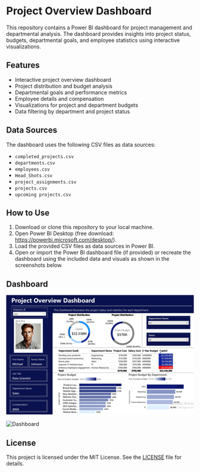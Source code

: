 # Project Overview Dashboard

This repository contains a Power BI dashboard for project management and departmental analysis. The dashboard provides insights into project status, budgets, departmental goals, and employee statistics using interactive visualizations.

## Features
- Interactive project overview dashboard
- Project distribution and budget analysis
- Departmental goals and performance metrics
- Employee details and compensation
- Visualizations for project and department budgets
- Data filtering by department and project status

## Data Sources
The dashboard uses the following CSV files as data sources:
- `completed_projects.csv`
- `departments.csv`
- `employees.csv`
- `Head_Shots.csv`
- `project_assignments.csv`
- `projects.csv`
- `upcoming projects.csv`

## How to Use
1. Download or clone this repository to your local machine.
2. Open Power BI Desktop (free download: https://powerbi.microsoft.com/desktop/).
3. Load the provided CSV files as data sources in Power BI.
4. Open or import the Power BI dashboard file (if provided) or recreate the dashboard using the included data and visuals as shown in the screenshots below.

## Dashboard
![Dashboard](https://github.com/ranaibrahim4/Project-Overview-dashboard-/blob/main/Project%20Overview%20dashboard.png)


![Dashboard](<img width="1081" height="687" alt="screenshot-1752525428143" src="https://github.com/user-attachments/assets/a4f63e11-27e5-4b3c-b46d-78e7f5a8f248" />
)

## License
This project is licensed under the MIT License. See the [LICENSE](LICENSE) file for details. 
